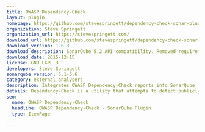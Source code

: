 ```yaml
---
title: OWASP Dependency-Check
layout: plugin
homepage: https://github.com/stevespringett/dependency-check-sonar-plugin
organization: Steve Springett
organization_url: https://stevespringett.com/
download_url: https://github.com/stevespringett/dependency-check-sonar-plugin/releases/download/sonar-dependency-check-1.0.3/sonar-dependency-check-plugin-1.0.3.jar
download_version: 1.0.3
download_description: SonarQube 5.2 API compatibility. Removed requirement for dependency-check-report.xml to be included in the paths in sonar.sources.
download_date: 2015-12-15
license: GNU LGPL 3
developers: Steve Springett
sonarqube_version: 5.1-5.6
category: external analysers
description: Integrates OWASP Dependency-Check reports into SonarQube
details: Dependency-Check is a utility that attempts to detect publicly disclosed vulnerabilities contained within project dependencies. It does this by determining if there is a Common Platform Enumeration (CPE) identifier for a given dependency. If found, it will generate a report linking to the associated CVE entries. Dependency-Check supports the identification of project dependencies in a number of different languages including Java, .NET, and Python.
seo: 
  name: OWASP Dependency-Check
  headline: OWASP Dependency-Check - SonarQube Plugin
  type: ItemPage

---
```

